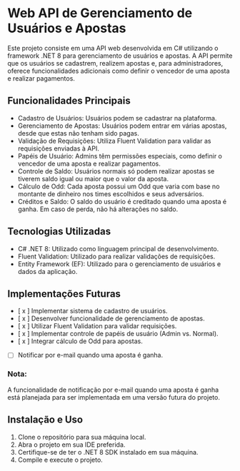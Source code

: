 # Web API de Gerenciamento de Usuários e Apostas

Este projeto consiste em uma API web desenvolvida em C# utilizando o framework .NET 8 para gerenciamento de usuários e apostas. A API permite que os usuários se cadastrem, realizem apostas e, para administradores, oferece funcionalidades adicionais como definir o vencedor de uma aposta e realizar pagamentos.

## Funcionalidades Principais
- Cadastro de Usuários: Usuários podem se cadastrar na plataforma.
- Gerenciamento de Apostas: Usuários podem entrar em várias apostas, desde que estas não tenham sido pagas.
- Validação de Requisições: Utiliza Fluent Validation para validar as requisições enviadas à API.
- Papéis de Usuário: Admins têm permissões especiais, como definir o vencedor de uma aposta e realizar pagamentos.
- Controle de Saldo: Usuários normais só podem realizar apostas se tiverem saldo igual ou maior que o valor da aposta.
- Cálculo de Odd: Cada aposta possui um Odd que varia com base no montante de dinheiro nos times escolhidos e seus adversários.
- Créditos e Saldo: O saldo do usuário é creditado quando uma aposta é ganha. Em caso de perda, não há alterações no saldo.

## Tecnologias Utilizadas
- C# .NET 8: Utilizado como linguagem principal de desenvolvimento.
- Fluent Validation: Utilizado para realizar validações de requisições.
- Entity Framework (EF): Utilizado para o gerenciamento de usuários e dados da aplicação.

## Implementações Futuras
- [ x ] Implementar sistema de cadastro de usuários.
- [ x ] Desenvolver funcionalidade de gerenciamento de apostas.
- [ x ] Utilizar Fluent Validation para validar requisições.
- [ x ] Implementar controle de papéis de usuário (Admin vs. Normal).
- [ x ] Integrar cálculo de Odd para apostas.
- [ ] Notificar por e-mail quando uma aposta é ganha.

### Nota:
A funcionalidade de notificação por e-mail quando uma aposta é ganha está planejada para ser implementada em uma versão futura do projeto.

## Instalação e Uso
1. Clone o repositório para sua máquina local.
2. Abra o projeto em sua IDE preferida.
3. Certifique-se de ter o .NET 8 SDK instalado em sua máquina.
4. Compile e execute o projeto.
